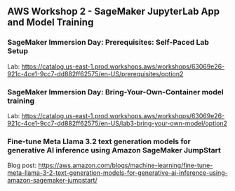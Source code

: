 ## AWS Workshop 2 - SageMaker JupyterLab App and Model Training

### SageMaker Immersion Day: Prerequisites: Self-Paced Lab Setup

Lab: https://catalog.us-east-1.prod.workshops.aws/workshops/63069e26-921c-4ce1-9cc7-dd882ff62575/en-US/prerequisites/option2

### SageMaker Immersion Day: Bring-Your-Own-Container model training

Lab: https://catalog.us-east-1.prod.workshops.aws/workshops/63069e26-921c-4ce1-9cc7-dd882ff62575/en-US/lab3-bring-your-own-model/option2

### Fine-tune Meta Llama 3.2 text generation models for generative AI inference using Amazon SageMaker JumpStart

Blog post: https://aws.amazon.com/blogs/machine-learning/fine-tune-meta-llama-3-2-text-generation-models-for-generative-ai-inference-using-amazon-sagemaker-jumpstart/

